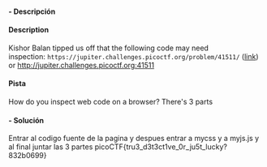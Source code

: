 #### - **Descripción** 
#### Description

Kishor Balan tipped us off that the following code may need inspection: `https://jupiter.challenges.picoctf.org/problem/41511/` ([link](https://jupiter.challenges.picoctf.org/problem/41511/)) or http://jupiter.challenges.picoctf.org:41511

#### Pista 
How do you inspect web code on a browser?
There's 3 parts

#### - **Solución** 
Entrar al codigo fuente de la pagina y despues entrar a mycss y a myjs.js
y al final juntar las 3 partes 
picoCTF{tru3_d3t3ct1ve_0r_ju5t_lucky?832b0699}
